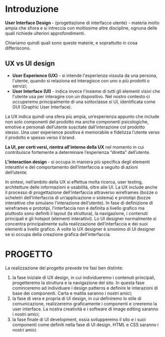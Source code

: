 # Introduzione

<b> User Interface Design </b> - (progettazione di interfacce utente) - materia molto ampia che sfiora e si intreccia con moltissime altre discipline, ognuna delle quali richiede ulteriori approfondimenti. 

Chiariamo quindi quali sono queste materie, e soprattutto in cosa differiscono.

## UX vs UI design
+ <b> User Experience (UX) </b> - si intende l'esperienza vissuta da una persona, l'utente, quando si relaziona ed interagisce con uno o più prodotti o servizi;
+ <b> User Interface (UI) </b> - indica invece l'insieme di tutti gli elementi visivi che l'utente usa per interagire con un dispositivo. Nel nostro contesto ci occuperemo principalmente di una sottoclasse si UI, identificata come GUI (Graphic User Interface).

La UX indica quindi una sfera più ampia, un’esperienza appunto che include non solo componenti del prodotto ma anche componenti psicologiche, emotive e personali dell’utente suscitate dall’interazione col prodotto stesso. Una user experience positiva è memorabile e fidelizza l’utente verso il prodotto e spesso verso il brand.

<b>La UI, per certi versi, rientra all’interno della UX</b> nel momento in cui contribuisce fortemente a determinare l’esperienza “diretta” dell’utente.

<b> L'interaction design </b> - si occupa in maniera più specifica degli elementi interattivi e del comportamento dell’interfaccia a seguito di azioni dell’utente.

In sintesi, nell’ambito della UX si effettua molta ricerca, user testing, architetture delle informazioni e usabilità, oltre alle UI. La UX include anche il processo di progettazione dell’interfaccia attraverso wireframes (bozze o scheletri dell’interfaccia di un’applicazione o sistema) e prototipi (bozze interattive che simulano l’interazione dell’utente). In fase di definizione di wireframes e prototipi, l’interfaccia non è definita a livello grafico ma piuttosto sono definiti il layout (la struttura), la navigazione, i contenuti principali e gli hotspot (elementi interattivi). Lo UI designer normalmente si concentra principalmente sulla realizzazione dell’interfaccia e dei suoi elementi a livello grafico. A volte lo UX designer è sinonimo di UI designer se si occupa della creazione grafica dell’interfaccia.

# PROGETTO
La realizzazione del progetto prevede tre fasi ben distinte:

1. la fase iniziale di UX design, in cui individueremo i contenuti principali, progetteremo la struttura e la navigazione del sito. In questa fase cominceremo ad individuare i design patterns e definire le interazioni di base dei componenti. Carta e matita saranno i nostri amici;
2. la fase di vera e propria di UI design, in cui definiremo lo stile di comunicazione, realizzeremo graficamente i componenti e creeremo la user interface. La nostra creatività e i software di image editing saranno i nostri amici;
3. la fase finale di UI development, ossia svilupperemo il sito e i suoi componenti come definiti nella fase di UI design. HTML e CSS saranno i nostri amici.